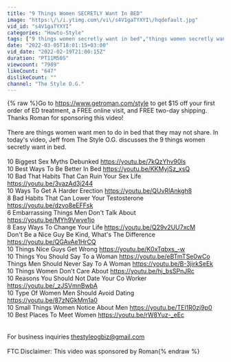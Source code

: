 ```yaml
---
title: "9 Things Women SECRETLY Want In BED"
image: "https:\/\/i.ytimg.com\/vi\/s4V1gaTYXYI\/hqdefault.jpg"
vid_id: "s4V1gaTYXYI"
categories: "Howto-Style"
tags: ["9 things women secretly want in bed","things women secretly want in bed","what women want in bed"]
date: "2022-03-05T18:01:15+03:00"
vid_date: "2022-02-19T21:00:15Z"
duration: "PT11M50S"
viewcount: "7989"
likeCount: "647"
dislikeCount: ""
channel: "The Style O.G."
---
```

{% raw %}Go to <a rel="nofollow" target="blank" href="https://www.getroman.com/style">https://www.getroman.com/style</a> to get $15 off your first order of ED treatment, a FREE online visit, and FREE two-day shipping. Thanks Roman for sponsoring this video!<br /><br />There are things women want men to do in bed that they may not share. In today's video, Jeff from The Style O.G. discusses the 9 things women secretly want in bed.<br /><br />10 Biggest Sex Myths Debunked  <a rel="nofollow" target="blank" href="https://youtu.be/7kQzYhv90ls">https://youtu.be/7kQzYhv90ls</a><br />10 Best Ways To Be Better In Bed  <a rel="nofollow" target="blank" href="https://youtu.be/KKMyjSz_xsQ">https://youtu.be/KKMyjSz_xsQ</a><br />10 Bad That Habits That Can Ruin Your Sex Life  <a rel="nofollow" target="blank" href="https://youtu.be/3vazAd3j244">https://youtu.be/3vazAd3j244</a><br />10 Ways To Get A Harder Erection  <a rel="nofollow" target="blank" href="https://youtu.be/QUvRlAnkgh8">https://youtu.be/QUvRlAnkgh8</a><br />8 Bad Habits That Can Lower Your Testosterone  <a rel="nofollow" target="blank" href="https://youtu.be/dzyo8eEFFsk">https://youtu.be/dzyo8eEFFsk</a><br />6 Embarrassing Things Men Don't Talk About  <a rel="nofollow" target="blank" href="https://youtu.be/MYh9Vwve1jo">https://youtu.be/MYh9Vwve1jo</a><br />8 Easy Ways To Change Your Life <a rel="nofollow" target="blank" href="https://youtu.be/Q29v2UU7xcM">https://youtu.be/Q29v2UU7xcM</a><br />Don't Be a Nice Guy Be Kind, What's The Difference  <a rel="nofollow" target="blank" href="https://youtu.be/QGAvAe1HrCQ">https://youtu.be/QGAvAe1HrCQ</a><br />10 Things Nice Guys Get Wrong  <a rel="nofollow" target="blank" href="https://youtu.be/K0xTqbxs_-w">https://youtu.be/K0xTqbxs_-w</a><br />10 Things You Should Say To a Woman  <a rel="nofollow" target="blank" href="https://youtu.be/eBTmTSe0wCo">https://youtu.be/eBTmTSe0wCo</a><br />Things Men Should Never Say To A Woman  <a rel="nofollow" target="blank" href="https://youtu.be/B-3jirkSeEk">https://youtu.be/B-3jirkSeEk</a><br />10 Things Women Don't Care About <a rel="nofollow" target="blank" href="https://youtu.be/hj_bsSPnJRc">https://youtu.be/hj_bsSPnJRc</a><br />10 Reasons You Should Not Date Your Co Worker  <a rel="nofollow" target="blank" href="https://youtu.be/_zJSVmnBwbA">https://youtu.be/_zJSVmnBwbA</a><br />10 Type Of Women Men Should Avoid Dating <a rel="nofollow" target="blank" href="https://youtu.be/87zNGkMm1a0">https://youtu.be/87zNGkMm1a0</a><br />10 Small Things Women Notice About Men <a rel="nofollow" target="blank" href="https://youtu.be/TEl1R0zj9p0">https://youtu.be/TEl1R0zj9p0</a><br />10 Best Places To Meet Women  <a rel="nofollow" target="blank" href="https://youtu.be/rW8Yuz-_eEc">https://youtu.be/rW8Yuz-_eEc</a><br /><br /><br />For business inquiries thestyleogbiz@gmail.com<br /><br />FTC Disclaimer: This video was sponsored by Roman{% endraw %}
